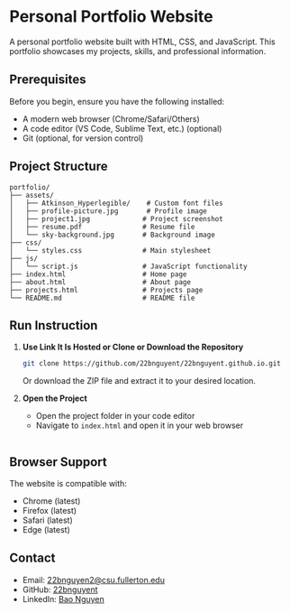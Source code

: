 # Personal Portfolio Website

A personal portfolio website built with HTML, CSS, and JavaScript. This portfolio showcases my projects, skills, and professional information.

## Prerequisites

Before you begin, ensure you have the following installed:
- A modern web browser (Chrome/Safari/Others)
- A code editor (VS Code, Sublime Text, etc.) (optional)
- Git (optional, for version control)

## Project Structure

```
portfolio/
├── assets/
│   ├── Atkinson_Hyperlegible/    # Custom font files
│   ├── profile-picture.jpg       # Profile image
│   ├── project1.jpg             # Project screenshot
│   ├── resume.pdf               # Resume file
│   └── sky-background.jpg       # Background image
├── css/
│   └── styles.css               # Main stylesheet
├── js/
│   └── script.js                # JavaScript functionality
├── index.html                   # Home page
├── about.html                   # About page
├── projects.html                # Projects page
└── README.md                    # README file
```

## Run Instruction

1. **Use Link It Is Hosted or Clone or Download the Repository**
   ```bash
   git clone https://github.com/22bnguyent/22bnguyent.github.io.git
   ```
   Or download the ZIP file and extract it to your desired location.

2. **Open the Project**
   - Open the project folder in your code editor
   - Navigate to `index.html` and open it in your web browser
     ```

## Browser Support

The website is compatible with:
- Chrome (latest)
- Firefox (latest)
- Safari (latest)
- Edge (latest)

## Contact

- Email: 22bnguyen2@csu.fullerton.edu
- GitHub: [22bnguyent](https://github.com/22bnguyent)
- LinkedIn: [Bao Nguyen](https://www.linkedin.com/in/bao-nguyen-7b8330348/)
